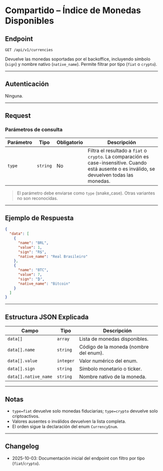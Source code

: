 # Compartido – Índice de Monedas Disponibles

## Endpoint

`GET /api/v1/currencies`

Devuelve las monedas soportadas por el backoffice, incluyendo símbolo (`sign`) y nombre nativo (`native_name`). Permite filtrar por tipo (`fiat` o `crypto`).

---

## Autenticación

Ninguna.

---

## Request

### Parámetros de consulta

| Parámetro | Tipo | Obligatorio | Descripción |
| --------- | ---- | ----------- | ----------- |
| `type` | `string` | No | Filtra el resultado a `fiat` o `crypto`. La comparación es case-insensitive. Cuando está ausente o es inválido, se devuelven todas las monedas. |

> El parámetro debe enviarse como `type` (snake_case). Otras variantes no son reconocidas.

---

## Ejemplo de Respuesta

```json
{
  "data": [
    {
      "name": "BRL",
      "value": 1,
      "sign": "R$",
      "native_name": "Real Brasileiro"
    },
    {
      "name": "BTC",
      "value": 7,
      "sign": "₿",
      "native_name": "Bitcoin"
    }
  ]
}
```

---

## Estructura JSON Explicada

| Campo | Tipo | Descripción |
| ----- | ---- | ----------- |
| `data[]` | `array` | Lista de monedas disponibles. |
| `data[].name` | `string` | Código de la moneda (nombre del enum). |
| `data[].value` | `integer` | Valor numérico del enum. |
| `data[].sign` | `string` | Símbolo monetario o ticker. |
| `data[].native_name` | `string` | Nombre nativo de la moneda. |

---

## Notas

* `type=fiat` devuelve solo monedas fiduciarias; `type=crypto` devuelve solo criptoactivos.
* Valores ausentes o inválidos devuelven la lista completa.
* El orden sigue la declaración del enum `CurrencyEnum`.

---

## Changelog

- 2025-10-03: Documentación inicial del endpoint con filtro por tipo (`fiat`/`crypto`).
